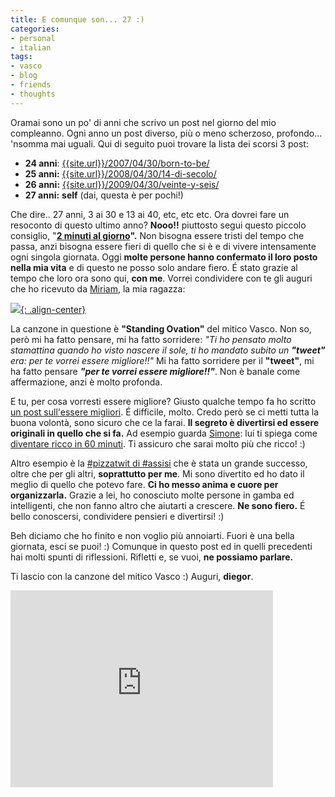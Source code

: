 ```yaml
---
title: E comunque son... 27 :)
categories:
- personal
- italian
tags:
- vasco
- blog
- friends
- thoughts
---
```

Oramai sono un po' di anni che scrivo un post nel giorno del mio compleanno.
Ogni anno un post diverso, più o meno scherzoso, profondo... 'nsomma mai
uguali. Qui di seguito puoi trovare la lista dei scorsi 3 post:

  * **24 anni**: [{{site.url}}/2007/04/30/born-to-be/]({{site.url}}/2007/04/30/born-to-be/)
  * **25 anni:** [{{site.url}}/2008/04/30/14-di-secolo/]({{site.url}}/2008/04/30/14-di-secolo/)
  * **26 anni:** [{{site.url}}/2009/04/30/veinte-y-seis/]({{site.url}}/2009/04/30/veinte-y-seis/)
  * **27 anni:** **self** (dai, questa è per pochi!)
  
Che dire.. 27 anni, 3 ai 30 e 13 ai 40, etc, etc etc. Ora dovrei fare un
resoconto di questo ultimo anno? **Nooo!!** piuttosto segui questo piccolo
consiglio, "**[2 minuti al giorno]({{site.url}}/2008/12/31/2-minuti-al-giorno-auguriiiii/)".**
Non bisogna essere tristi del tempo che passa, anzi
bisogna essere fieri di quello che si è e di vivere intensamente ogni singola
giornata. Oggi **molte persone hanno confermato il loro posto nella mia vita**
e di questo ne posso solo andare fiero. É stato grazie al tempo che loro ora
sono qui, **con me**. Vorrei condividere con te gli auguri che ho ricevuto da
[Miriam](http://solomiri.blogspot.com), la mia ragazza:

[![]({{site.url}}/assets/images/auguri-from-miri.png){: .align-center}]({{site.url}}/assets/images/auguri-from-miri.png)

La canzone in questione è **"Standing Ovation"** del mitico Vasco. Non so,
però mi ha fatto pensare, mi ha fatto sorridere: _"Ti ho pensato molto
stamattina quando ho visto nascere il sole, ti ho mandato subito un **"tweet"**
era: per te vorrei essere migliore!!"_ Mi ha fatto sorridere per il
**"tweet"**, mi ha fatto pensare _**"per te vorrei essere migliore!!"**_. Non
è banale come affermazione, anzi è molto profonda.

E tu, per cosa vorresti essere migliore? Giusto qualche tempo fa ho scritto
[un post sull'essere migliori]({{site.url}}/2010/04/15/the-fun-theory-cambiare-in-meglio-divertendosi/).
É difficile, molto. Credo però se ci metti
tutta la buona volontà, sono sicuro che ce la farai. **Il segreto è divertirsi
ed essere originali in quello che si fa.** Ad esempio guarda
[Simone](http://www.brunozzi.it): lui ti spiega come [diventare ricco in 60
minuti]({{site.url}}/2010/04/02/goosmama-ricco-in-60-minuti/). Ti
assicuro che sarai molto più che ricco! :)

Altro esempio è la [#pizzatwit di
#assisi]({{site.url}}/2010/04/25/pizzatwit-di-assisi-ed-oltre-unesperienza-indimenticabile/)
che è stata un grande successo, oltre che per
gli altri, **soprattutto per me**. Mi sono divertito ed ho dato il meglio di
quello che potevo fare. **Ci ho messo anima e cuore per organizzarla.** Grazie
a lei, ho conosciuto molte persone in gamba ed intelligenti, che non fanno
altro che aiutarti a crescere. **Ne sono fiero.** É bello conoscersi,
condividere pensieri e divertirsi! :)

Beh diciamo che ho finito e non voglio più annoiarti. Fuori è una bella
giornata, esci se puoi! :) Comunque in questo post ed in quelli precedenti hai
molti spunti di riflessioni. Rifletti e, se vuoi, **ne possiamo parlare.**

Ti lascio con la canzone del  mitico Vasco :) Auguri, **diegor**.

<iframe width="420" height="315" src="https://www.youtube.com/embed/z212DKIdQOU" frameborder="0" allowfullscreen></iframe>
